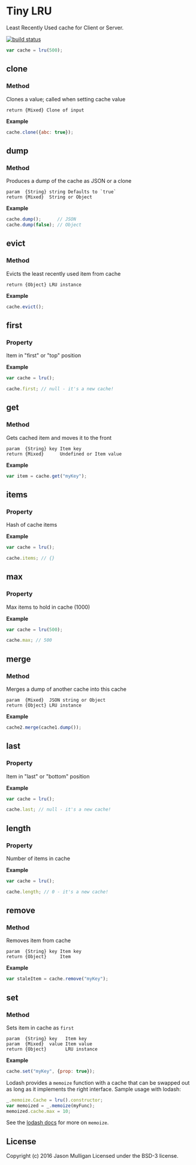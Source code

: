 # Tiny LRU

Least Recently Used cache for Client or Server.

[![build status](https://secure.travis-ci.org/avoidwork/tiny-lru.svg)](http://travis-ci.org/avoidwork/tiny-lru)

```javascript
var cache = lru(500);
```

## clone
### Method

Clones a value; called when setting cache value

	return {Mixed} Clone of input

**Example**

```javascript
cache.clone({abc: true});
```

## dump
### Method

Produces a dump of the cache as JSON or a clone

	param  {String} string Defaults to `true`
	return {Mixed}  String or Object

**Example**

```javascript
cache.dump();      // JSON
cache.dump(false); // Object
```

## evict
### Method

Evicts the least recently used item from cache

	return {Object} LRU instance

**Example**

```javascript
cache.evict();
```

## first
### Property

Item in "first" or "top" position

**Example**

```javascript
var cache = lru();

cache.first; // null - it's a new cache!
```

## get
### Method

Gets cached item and moves it to the front

	param  {String} key Item key
	return {Mixed}      Undefined or Item value

**Example**

```javascript
var item = cache.get("myKey");
```

## items
### Property

Hash of cache items

**Example**

```javascript
var cache = lru();

cache.items; // {}
```

## max
### Property

Max items to hold in cache (1000)

**Example**

```javascript
var cache = lru(500);

cache.max; // 500
```

## merge
### Method

Merges a dump of another cache into this cache

	param  {Mixed}  JSON string or Object
	return {Object} LRU instance

**Example**

```javascript
cache2.merge(cache1.dump());
```

## last
### Property

Item in "last" or "bottom" position

**Example**

```javascript
var cache = lru();

cache.last; // null - it's a new cache!
```

## length
### Property

Number of items in cache

**Example**

```javascript
var cache = lru();

cache.length; // 0 - it's a new cache!
```

## remove
### Method

Removes item from cache

	param  {String} key Item key
	return {Object}     Item

**Example**

```javascript
var staleItem = cache.remove("myKey");
```

## set
### Method

Sets item in cache as `first`

	param  {String} key   Item key
	param  {Mixed}  value Item value
	return {Object}       LRU instance

**Example**

```javascript
cache.set("myKey", {prop: true});
```

Lodash provides a `memoize` function with a cache that can be swapped out as long as it implements the right interface. Sample usage with lodash:
```javascript
_.memoize.Cache = lru().constructor;
var memoized = _.memoize(myFunc);
memoized.cache.max = 10;
```
See the [lodash docs](https://lodash.com/docs#memoize) for more on `memoize`.

## License
Copyright (c) 2016 Jason Mulligan
Licensed under the BSD-3 license.
